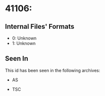 # 41106: 

## Internal Files' Formats
- 0: Unknown
- 1: Unknown

## Seen In

This id has been seen in the following archives:  

- AS  

- TSC  
